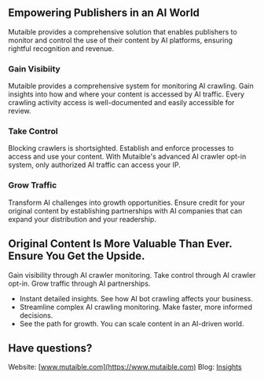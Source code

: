 ## Empowering Publishers in an AI World 
Mutaible provides a comprehensive solution that enables publishers to monitor and control the use of their content by AI platforms, ensuring rightful recognition and revenue.

### Gain Visibiity
Mutaible provides a comprehensive system for monitoring AI crawling. Gain insights into how and where your content is accessed by AI traffic. Every crawling activity access is well-documented and easily accessible for review. 

### Take Control
Blocking crawlers is shortsighted. Establish and enforce processes to access and use your content. With Mutaible's advanced AI crawler opt-in system, only authorized AI traffic can access your IP.

### Grow Traffic
Transform AI challenges into growth opportunities. Ensure credit for your original content by establishing partnerships with AI companies that can expand your distribution and your readership. 

## Original Content Is More Valuable Than Ever. Ensure You Get the Upside.
Gain visibility through AI crawler monitoring. Take control through AI crawler opt-in. Grow traffic through AI partnerships.
- Instant detailed insights. See how AI bot crawling affects your business.
- Streamline complex AI crawling monitoring. Make faster, more informed decisions.
- See the path for growth. You can scale content in an AI-driven world.

## Have questions?

Website: [www.mutaible.com](https://www.mutaible.com)
Blog: [Insights](https://www.mutaible.com/insights)


